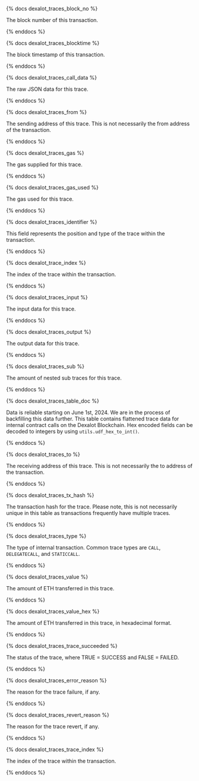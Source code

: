 {% docs dexalot_traces_block_no %}

The block number of this transaction.

{% enddocs %}


{% docs dexalot_traces_blocktime %}

The block timestamp of this transaction.

{% enddocs %}


{% docs dexalot_traces_call_data %}

The raw JSON data for this trace.

{% enddocs %}


{% docs dexalot_traces_from %}

The sending address of this trace. This is not necessarily the from address of the transaction. 

{% enddocs %}


{% docs dexalot_traces_gas %}

The gas supplied for this trace.

{% enddocs %}


{% docs dexalot_traces_gas_used %}

The gas used for this trace.

{% enddocs %}


{% docs dexalot_traces_identifier %}

This field represents the position and type of the trace within the transaction. 

{% enddocs %}


{% docs dexalot_trace_index %}

The index of the trace within the transaction.

{% enddocs %}


{% docs dexalot_traces_input %}

The input data for this trace.

{% enddocs %}


{% docs dexalot_traces_output %}

The output data for this trace.

{% enddocs %}


{% docs dexalot_traces_sub %}

The amount of nested sub traces for this trace.

{% enddocs %}


{% docs dexalot_traces_table_doc %}

Data is reliable starting on June 1st, 2024. We are in the process of backfilling this data further. This table contains flattened trace data for internal contract calls on the Dexalot Blockchain. Hex encoded fields can be decoded to integers by using `utils.udf_hex_to_int()`.

{% enddocs %}


{% docs dexalot_traces_to %}

The receiving address of this trace. This is not necessarily the to address of the transaction. 

{% enddocs %}


{% docs dexalot_traces_tx_hash %}

The transaction hash for the trace. Please note, this is not necessarily unique in this table as transactions frequently have multiple traces. 

{% enddocs %}


{% docs dexalot_traces_type %}

The type of internal transaction. Common trace types are `CALL`, `DELEGATECALL`, and `STATICCALL`.

{% enddocs %}


{% docs dexalot_traces_value %}

The amount of ETH transferred in this trace.

{% enddocs %}


{% docs dexalot_traces_value_hex %}

The amount of ETH transferred in this trace, in hexadecimal format.

{% enddocs %}


{% docs dexalot_traces_trace_succeeded %}

The status of the trace, where TRUE = SUCCESS and FALSE = FAILED.

{% enddocs %}

{% docs dexalot_traces_error_reason %}

The reason for the trace failure, if any.

{% enddocs %}

{% docs dexalot_traces_revert_reason %}

The reason for the trace revert, if any.

{% enddocs %}

{% docs dexalot_traces_trace_index %}

The index of the trace within the transaction. 

{% enddocs %}